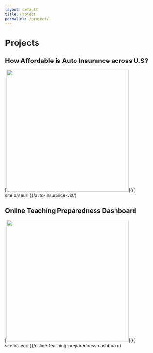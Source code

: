 ```yaml
---
layout: default
title: Project
permalink: /project/
---
```

# Projects

## How Affordable is Auto Insurance across U.S?

[<img src="{{ site.baseurl }}/images/US-auto-insurance-affordability.png" style="width: 400px;"/>]({{ site.baseurl }}/auto-insurance-viz/)



## Online Teaching Preparedness Dashboard

[<img src="{{ site.baseurl }}/images/online-teaching-preparedness-dashboard.png" style="width: 400px;"/>]({{ site.baseurl }}/online-teaching-preparedness-dashboard)